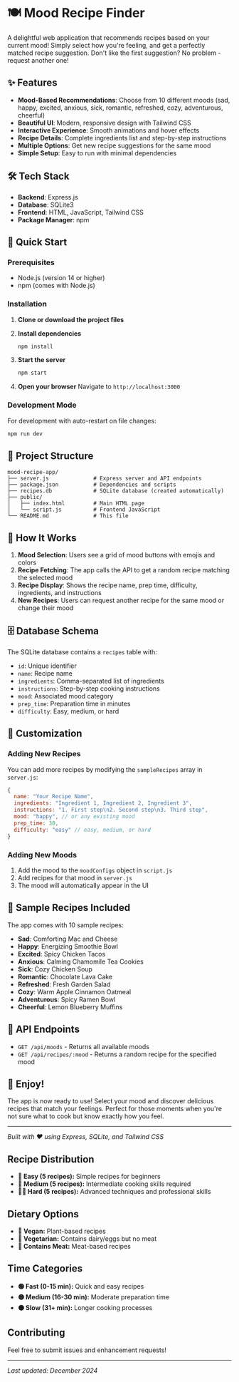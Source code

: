 # 🍽️ Mood Recipe Finder

A delightful web application that recommends recipes based on your current mood! Simply select how you're feeling, and get a perfectly matched recipe suggestion. Don't like the first suggestion? No problem - request another one!

## ✨ Features

- **Mood-Based Recommendations**: Choose from 10 different moods (sad, happy, excited, anxious, sick, romantic, refreshed, cozy, adventurous, cheerful)
- **Beautiful UI**: Modern, responsive design with Tailwind CSS
- **Interactive Experience**: Smooth animations and hover effects
- **Recipe Details**: Complete ingredients list and step-by-step instructions
- **Multiple Options**: Get new recipe suggestions for the same mood
- **Simple Setup**: Easy to run with minimal dependencies

## 🛠️ Tech Stack

- **Backend**: Express.js
- **Database**: SQLite3
- **Frontend**: HTML, JavaScript, Tailwind CSS
- **Package Manager**: npm

## 🚀 Quick Start

### Prerequisites

- Node.js (version 14 or higher)
- npm (comes with Node.js)

### Installation

1. **Clone or download the project files**

2. **Install dependencies**
   ```bash
   npm install
   ```

3. **Start the server**
   ```bash
   npm start
   ```

4. **Open your browser**
   Navigate to `http://localhost:3000`

### Development Mode

For development with auto-restart on file changes:
```bash
npm run dev
```

## 📁 Project Structure

```
mood-recipe-app/
├── server.js              # Express server and API endpoints
├── package.json           # Dependencies and scripts
├── recipes.db             # SQLite database (created automatically)
├── public/
│   ├── index.html         # Main HTML page
│   └── script.js          # Frontend JavaScript
└── README.md              # This file
```

## 🎯 How It Works

1. **Mood Selection**: Users see a grid of mood buttons with emojis and colors
2. **Recipe Fetching**: The app calls the API to get a random recipe matching the selected mood
3. **Recipe Display**: Shows the recipe name, prep time, difficulty, ingredients, and instructions
4. **New Recipes**: Users can request another recipe for the same mood or change their mood

## 🗄️ Database Schema

The SQLite database contains a `recipes` table with:
- `id`: Unique identifier
- `name`: Recipe name
- `ingredients`: Comma-separated list of ingredients
- `instructions`: Step-by-step cooking instructions
- `mood`: Associated mood category
- `prep_time`: Preparation time in minutes
- `difficulty`: Easy, medium, or hard

## 🎨 Customization

### Adding New Recipes

You can add more recipes by modifying the `sampleRecipes` array in `server.js`:

```javascript
{
  name: "Your Recipe Name",
  ingredients: "Ingredient 1, Ingredient 2, Ingredient 3",
  instructions: "1. First step\n2. Second step\n3. Third step",
  mood: "happy", // or any existing mood
  prep_time: 30,
  difficulty: "easy" // easy, medium, or hard
}
```

### Adding New Moods

1. Add the mood to the `moodConfigs` object in `script.js`
2. Add recipes for that mood in `server.js`
3. The mood will automatically appear in the UI

## 🌟 Sample Recipes Included

The app comes with 10 sample recipes:
- **Sad**: Comforting Mac and Cheese
- **Happy**: Energizing Smoothie Bowl
- **Excited**: Spicy Chicken Tacos
- **Anxious**: Calming Chamomile Tea Cookies
- **Sick**: Cozy Chicken Soup
- **Romantic**: Chocolate Lava Cake
- **Refreshed**: Fresh Garden Salad
- **Cozy**: Warm Apple Cinnamon Oatmeal
- **Adventurous**: Spicy Ramen Bowl
- **Cheerful**: Lemon Blueberry Muffins

## 🔧 API Endpoints

- `GET /api/moods` - Returns all available moods
- `GET /api/recipes/:mood` - Returns a random recipe for the specified mood

## 🎉 Enjoy!

The app is now ready to use! Select your mood and discover delicious recipes that match your feelings. Perfect for those moments when you're not sure what to cook but know exactly how you feel.

---

*Built with ❤️ using Express, SQLite, and Tailwind CSS*

## Recipe Distribution

- **🥄 Easy (5 recipes):** Simple recipes for beginners
- **🔪 Medium (5 recipes):** Intermediate cooking skills required  
- **👨‍🍳 Hard (5 recipes):** Advanced techniques and professional skills

## Dietary Options

- **🌱 Vegan:** Plant-based recipes
- **🥬 Vegetarian:** Contains dairy/eggs but no meat
- **🥩 Contains Meat:** Meat-based recipes

## Time Categories

- **🟢 Fast (0-15 min):** Quick and easy recipes
- **🟡 Medium (16-30 min):** Moderate preparation time
- **🟠 Slow (31+ min):** Longer cooking processes

## Contributing

Feel free to submit issues and enhancement requests!

---

*Last updated: December 2024* 